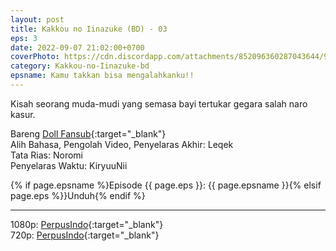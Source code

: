 ```yaml
---
layout: post
title: Kakkou no Iinazuke (BD) - 03
eps: 3
date: 2022-09-07 21:02:00+0700
coverPhoto: https://cdn.discordapp.com/attachments/852096360287043644/991700250089758790/unknown.png
category: Kakkou-no-Iinazuke-bd
epsname: Kamu takkan bisa mengalahkanku!!
---
```


Kisah seorang muda-mudi yang semasa bayi tertukar gegara salah naro kasur.

Bareng [Doll Fansub](https://www.perpusindo.info/user/Leqek){:target="_blank"}
<br>
Alih Bahasa, Pengolah Video, Penyelaras Akhir: Leqek
<br>
Tata Rias: Noromi
<br>
Penyelaras Waktu: KiryuuNii

{% if page.epsname %}Episode {{ page.eps }}: {{ page.epsname }}{% elsif page.eps %}}Unduh{% endif %}

---
1080p: [PerpusIndo](https://www.perpusindo.info/berkas/w76VxDOC){:target="_blank"}<br>
720p: [PerpusIndo](https://www.perpusindo.info/berkas/mMs8kcce){:target="_blank"}
